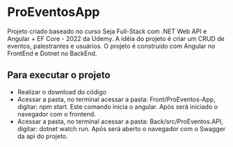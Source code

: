 # ProEventosApp
Projeto criado baseado no curso Seja Full-Stack com .NET Web API e Angular + EF Core - 2022 da Udemy.
A idéia do projeto é criar um CRUD de eventos, palestrantes e usuários. O projeto é construído com Angular no FrontEnd e Dotnet no BackEnd.

## Para executar o projeto
- Realizar o download do código
- Acessar a pasta, no terminal acessar a pasta: Front/ProEventos-App, digitar: npm start. Este comando inicia o angular. Após será iniciado o navegador com o frontend.
- Acessar a pasta, no terminal acessar a pasta: Back/src/ProEventos.API, digitar: dotnet watch run. Após será aberto o navegador com o Swagger da api do projeto.
